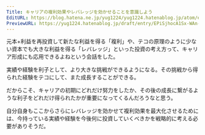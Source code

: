 ```yaml
---
Title: キャリアの複利効果やレバレッジを効かせることを意識しよう
EditURL: https://blog.hatena.ne.jp/yug1224/yug1224.hatenablog.jp/atom/entry/6802418398326036472
PreviewURL: https://yug1224.hatenablog.jp/draft/entry/EPiSjhocA1Sx-WAn-1-cIDe59L4
---
```


元本+利益を再投資して新たな利益を得る「複利」や、テコの原理のように少ない資本でも大きな利益を得る「レバレッジ」といった投資の考え方って、キャリア形成にも応用できるよねという会話をした。

実績や経験を利子として、より大きな挑戦ができるようになる。その挑戦から得られた経験をテコにして、また成長することができる。

だからこそ、キャリアの初期にどれだけ努力をしたか、その後の成長に繋がるような利子をどれだけ得られたかが重要になってくるんだろうなと思う。

自分自身もここからさらにレバレッジを効かせて複利効果を最大化させるためには、今持っている実績や経験を今後何に投資していくべきかを戦略的に考える必要がありそうだ。
